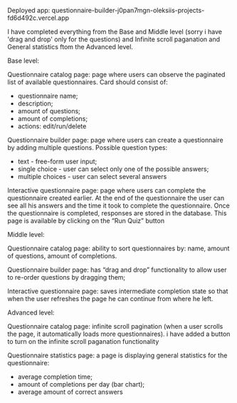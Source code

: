 Deployed app: questionnaire-builder-j0pan7mgn-oleksiis-projects-fd6d492c.vercel.app

I have completed everything from the Base and Middle level (sorry i have 'drag and drop' only for the questions) and Infinite scroll paganation and General statistics ftom the Advanced level.


Base level:

Questionnaire catalog page: page where users can observe the paginated list of
available questionnaires. Card should consist of:
- questionnaire name;
- description;
- amount of questions;
- amount of completions;
- actions: edit/run/delete

Questionnaire builder page: page where users can create a questionnaire by adding
multiple questions.
Possible question types:
- text - free-form user input;
- single choice - user can select only one of the possible answers;
- multiple choices - user can select several answers 

Interactive questionnaire page: page where users can complete the questionnaire
created earlier. At the end of the questionnaire the user can see all his answers and
the time it took to complete the questionnaire. Once the questionnaire is completed,
responses are stored in the database. This page is available by clicking
on the “Run Quiz” button



Middle level:

Questionnaire catalog page: ability to sort questionnaires by: name, amount of
questions, amount of completions.

Questionnaire builder page: has “drag and drop” functionality to allow user to
re-order questions by dragging them;

Interactive questionnaire page: saves intermediate completion state so that when the
user refreshes the page he can continue from where he left.




Advanced level:

Questionnaire catalog page: infinite scroll pagination (when a user scrolls the
page, it automatically loads more questionnaires). i have added a button to turn on the infinite scroll paganation functionality

Questionnaire statistics page: a page is displaying general statistics for the
questionnaire:
- average completion time;
- amount of completions per day (bar chart);
- average amount of correct answers